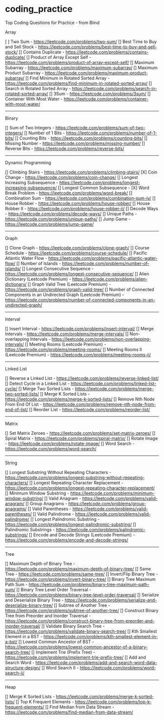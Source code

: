 # coding_practice

Top Coding Questions for Practice - from Blind

Array

[ ] Two Sum - https://leetcode.com/problems/two-sum/
[] Best Time to Buy and Sell Stock - https://leetcode.com/problems/best-time-to-buy-and-sell-stock/
[] Contains Duplicate - https://leetcode.com/problems/contains-duplicate/
[] Product of Array Except Self - https://leetcode.com/problems/product-of-array-except-self/
[] Maximum Subarray - https://leetcode.com/problems/maximum-subarray/
[] Maximum Product Subarray - https://leetcode.com/problems/maximum-product-subarray/
[] Find Minimum in Rotated Sorted Array - https://leetcode.com/problems/find-minimum-in-rotated-sorted-array/
[] Search in Rotated Sorted Array - https://leetcode.com/problems/search-in-rotated-sorted-array/
[] 3Sum - https://leetcode.com/problems/3sum/
[] Container With Most Water - https://leetcode.com/problems/container-with-most-water/

---

Binary

[] Sum of Two Integers - https://leetcode.com/problems/sum-of-two-integers/
[] Number of 1 Bits - https://leetcode.com/problems/number-of-1-bits/
[] Counting Bits - https://leetcode.com/problems/counting-bits/
[] Missing Number - https://leetcode.com/problems/missing-number/
[] Reverse Bits - https://leetcode.com/problems/reverse-bits/

---

Dynamic Programming

[] Climbing Stairs - https://leetcode.com/problems/climbing-stairs/
[X] Coin Change - https://leetcode.com/problems/coin-change/
[] Longest Increasing Subsequence - https://leetcode.com/problems/longest-increasing-subsequence/
[] Longest Common Subsequence -
[X] Word Break Problem - https://leetcode.com/problems/word-break/
[] Combination Sum - https://leetcode.com/problems/combination-sum-iv/
[] House Robber - https://leetcode.com/problems/house-robber/
[] House Robber II - https://leetcode.com/problems/house-robber-ii/
[] Decode Ways - https://leetcode.com/problems/decode-ways/
[] Unique Paths - https://leetcode.com/problems/unique-paths/
[] Jump Game - https://leetcode.com/problems/jump-game/

---

Graph

[] Clone Graph - https://leetcode.com/problems/clone-graph/
[] Course Schedule - https://leetcode.com/problems/course-schedule/
[] Pacific Atlantic Water Flow - https://leetcode.com/problems/pacific-atlantic-water-flow/
[] Number of Islands - https://leetcode.com/problems/number-of-islands/
[] Longest Consecutive Sequence - https://leetcode.com/problems/longest-consecutive-sequence/
[] Alien Dictionary (Leetcode Premium) - https://leetcode.com/problems/alien-dictionary/
[] Graph Valid Tree (Leetcode Premium) - https://leetcode.com/problems/graph-valid-tree/
[] Number of Connected Components in an Undirected Graph (Leetcode Premium) - https://leetcode.com/problems/number-of-connected-components-in-an-undirected-graph/

---

Interval

[] Insert Interval - https://leetcode.com/problems/insert-interval/
[] Merge Intervals - https://leetcode.com/problems/merge-intervals/
[] Non-overlapping Intervals - https://leetcode.com/problems/non-overlapping-intervals/
[] Meeting Rooms (Leetcode Premium) - https://leetcode.com/problems/meeting-rooms/
[] Meeting Rooms II (Leetcode Premium) - https://leetcode.com/problems/meeting-rooms-ii/

---

Linked List

[] Reverse a Linked List - https://leetcode.com/problems/reverse-linked-list/
[] Detect Cycle in a Linked List - https://leetcode.com/problems/linked-list-cycle/
[] Merge Two Sorted Lists - https://leetcode.com/problems/merge-two-sorted-lists/
[] Merge K Sorted Lists - https://leetcode.com/problems/merge-k-sorted-lists/
[] Remove Nth Node From End Of List - https://leetcode.com/problems/remove-nth-node-from-end-of-list/
[] Reorder List - https://leetcode.com/problems/reorder-list/

---

Matrix

[] Set Matrix Zeroes - https://leetcode.com/problems/set-matrix-zeroes/
[] Spiral Matrix - https://leetcode.com/problems/spiral-matrix/
[] Rotate Image - https://leetcode.com/problems/rotate-image/
[] Word Search - https://leetcode.com/problems/word-search/

---

String

[] Longest Substring Without Repeating Characters - https://leetcode.com/problems/longest-substring-without-repeating-characters/
[] Longest Repeating Character Replacement - https://leetcode.com/problems/longest-repeating-character-replacement/
[] Minimum Window Substring - https://leetcode.com/problems/minimum-window-substring/
[] Valid Anagram - https://leetcode.com/problems/valid-anagram/
[] Group Anagrams - https://leetcode.com/problems/group-anagrams/
[] Valid Parentheses - https://leetcode.com/problems/valid-parentheses/
[] Valid Palindrome - https://leetcode.com/problems/valid-palindrome/
[] Longest Palindromic Substring - https://leetcode.com/problems/longest-palindromic-substring/
[] Palindromic Substrings - https://leetcode.com/problems/palindromic-substrings/
[] Encode and Decode Strings (Leetcode Premium) - https://leetcode.com/problems/encode-and-decode-strings/

---

Tree

[] Maximum Depth of Binary Tree - https://leetcode.com/problems/maximum-depth-of-binary-tree/
[] Same Tree - https://leetcode.com/problems/same-tree/
[] Invert/Flip Binary Tree - https://leetcode.com/problems/invert-binary-tree/
[] Binary Tree Maximum Path Sum - https://leetcode.com/problems/binary-tree-maximum-path-sum/
[] Binary Tree Level Order Traversal - https://leetcode.com/problems/binary-tree-level-order-traversal/
[] Serialize and Deserialize Binary Tree - https://leetcode.com/problems/serialize-and-deserialize-binary-tree/
[] Subtree of Another Tree - https://leetcode.com/problems/subtree-of-another-tree/
[] Construct Binary Tree from Preorder and Inorder Traversal - https://leetcode.com/problems/construct-binary-tree-from-preorder-and-inorder-traversal/
[] Validate Binary Search Tree - https://leetcode.com/problems/validate-binary-search-tree/
[] Kth Smallest Element in a BST - https://leetcode.com/problems/kth-smallest-element-in-a-bst/
[] Lowest Common Ancestor of BST - https://leetcode.com/problems/lowest-common-ancestor-of-a-binary-search-tree/
[] Implement Trie (Prefix Tree) - https://leetcode.com/problems/implement-trie-prefix-tree/
[] Add and Search Word - https://leetcode.com/problems/add-and-search-word-data-structure-design/
[] Word Search II - https://leetcode.com/problems/word-search-ii/

---

Heap

[] Merge K Sorted Lists - https://leetcode.com/problems/merge-k-sorted-lists/
[] Top K Frequent Elements - https://leetcode.com/problems/top-k-frequent-elements/
[] Find Median from Data Stream - https://leetcode.com/problems/find-median-from-data-stream/
